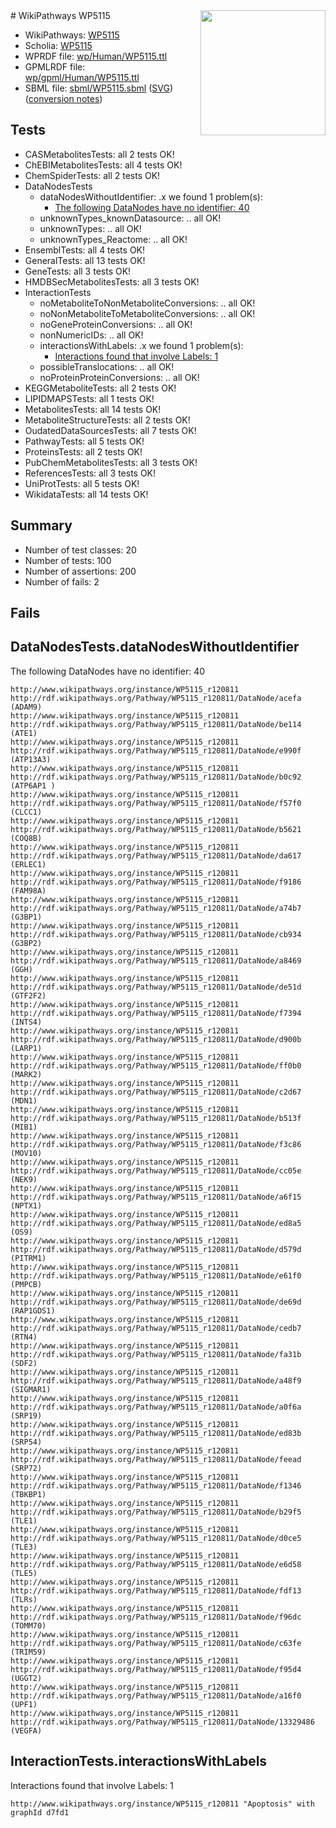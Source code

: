 <img style="float: right; width: 200px" src="../logo.png" />
# WikiPathways WP5115

* WikiPathways: [WP5115](https://identifiers.org/wikipathways:WP5115)
* Scholia: [WP5115](https://scholia.toolforge.org/wikipathways/WP5115)
* WPRDF file: [wp/Human/WP5115.ttl](../wp/Human/WP5115.ttl)
* GPMLRDF file: [wp/gpml/Human/WP5115.ttl](../wp/gpml/Human/WP5115.ttl)
* SBML file: [sbml/WP5115.sbml](../sbml/WP5115.sbml) ([SVG](../sbml/WP5115.svg)) ([conversion notes](../sbml/WP5115.txt))

## Tests
* CASMetabolitesTests: all 2 tests OK!
* ChEBIMetabolitesTests: all 4 tests OK!
* ChemSpiderTests: all 2 tests OK!
* DataNodesTests
    * dataNodesWithoutIdentifier: .x we found 1 problem(s):
        * [The following DataNodes have no identifier: 40](#8792c4ed)
    * unknownTypes_knownDatasource: .. all OK!
    * unknownTypes: .. all OK!
    * unknownTypes_Reactome: .. all OK!
* EnsemblTests: all 4 tests OK!
* GeneralTests: all 13 tests OK!
* GeneTests: all 3 tests OK!
* HMDBSecMetabolitesTests: all 3 tests OK!
* InteractionTests
    * noMetaboliteToNonMetaboliteConversions: .. all OK!
    * noNonMetaboliteToMetaboliteConversions: .. all OK!
    * noGeneProteinConversions: .. all OK!
    * nonNumericIDs: .. all OK!
    * interactionsWithLabels: .x we found 1 problem(s):
        * [Interactions found that involve Labels: 1](#630d2678)
    * possibleTranslocations: .. all OK!
    * noProteinProteinConversions: .. all OK!
* KEGGMetaboliteTests: all 2 tests OK!
* LIPIDMAPSTests: all 1 tests OK!
* MetabolitesTests: all 14 tests OK!
* MetaboliteStructureTests: all 2 tests OK!
* OudatedDataSourcesTests: all 7 tests OK!
* PathwayTests: all 5 tests OK!
* ProteinsTests: all 2 tests OK!
* PubChemMetabolitesTests: all 3 tests OK!
* ReferencesTests: all 3 tests OK!
* UniProtTests: all 5 tests OK!
* WikidataTests: all 14 tests OK!


## Summary

* Number of test classes: 20
* Number of tests: 100
* Number of assertions: 200
* Number of fails: 2

## Fails

<a name="8792c4ed" />

## DataNodesTests.dataNodesWithoutIdentifier

The following DataNodes have no identifier: 40
```
http://www.wikipathways.org/instance/WP5115_r120811 http://rdf.wikipathways.org/Pathway/WP5115_r120811/DataNode/acefa (ADAM9)
http://www.wikipathways.org/instance/WP5115_r120811 http://rdf.wikipathways.org/Pathway/WP5115_r120811/DataNode/be114 (ATE1)
http://www.wikipathways.org/instance/WP5115_r120811 http://rdf.wikipathways.org/Pathway/WP5115_r120811/DataNode/e990f (ATP13A3)
http://www.wikipathways.org/instance/WP5115_r120811 http://rdf.wikipathways.org/Pathway/WP5115_r120811/DataNode/b0c92 (ATP6AP1 )
http://www.wikipathways.org/instance/WP5115_r120811 http://rdf.wikipathways.org/Pathway/WP5115_r120811/DataNode/f57f0 (CLCC1)
http://www.wikipathways.org/instance/WP5115_r120811 http://rdf.wikipathways.org/Pathway/WP5115_r120811/DataNode/b5621 (COQ8B)
http://www.wikipathways.org/instance/WP5115_r120811 http://rdf.wikipathways.org/Pathway/WP5115_r120811/DataNode/da617 (ERLEC1)
http://www.wikipathways.org/instance/WP5115_r120811 http://rdf.wikipathways.org/Pathway/WP5115_r120811/DataNode/f9186 (FAM98A)
http://www.wikipathways.org/instance/WP5115_r120811 http://rdf.wikipathways.org/Pathway/WP5115_r120811/DataNode/a74b7 (G3BP1)
http://www.wikipathways.org/instance/WP5115_r120811 http://rdf.wikipathways.org/Pathway/WP5115_r120811/DataNode/cb934 (G3BP2)
http://www.wikipathways.org/instance/WP5115_r120811 http://rdf.wikipathways.org/Pathway/WP5115_r120811/DataNode/a8469 (GGH)
http://www.wikipathways.org/instance/WP5115_r120811 http://rdf.wikipathways.org/Pathway/WP5115_r120811/DataNode/de51d (GTF2F2)
http://www.wikipathways.org/instance/WP5115_r120811 http://rdf.wikipathways.org/Pathway/WP5115_r120811/DataNode/f7394 (INTS4)
http://www.wikipathways.org/instance/WP5115_r120811 http://rdf.wikipathways.org/Pathway/WP5115_r120811/DataNode/d900b (LARP1)
http://www.wikipathways.org/instance/WP5115_r120811 http://rdf.wikipathways.org/Pathway/WP5115_r120811/DataNode/ff0b0 (MARK2)
http://www.wikipathways.org/instance/WP5115_r120811 http://rdf.wikipathways.org/Pathway/WP5115_r120811/DataNode/c2d67 (MDN1)
http://www.wikipathways.org/instance/WP5115_r120811 http://rdf.wikipathways.org/Pathway/WP5115_r120811/DataNode/b513f (MIB1)
http://www.wikipathways.org/instance/WP5115_r120811 http://rdf.wikipathways.org/Pathway/WP5115_r120811/DataNode/f3c86 (MOV10)
http://www.wikipathways.org/instance/WP5115_r120811 http://rdf.wikipathways.org/Pathway/WP5115_r120811/DataNode/cc05e (NEK9)
http://www.wikipathways.org/instance/WP5115_r120811 http://rdf.wikipathways.org/Pathway/WP5115_r120811/DataNode/a6f15 (NPTX1)
http://www.wikipathways.org/instance/WP5115_r120811 http://rdf.wikipathways.org/Pathway/WP5115_r120811/DataNode/ed8a5 (OS9)
http://www.wikipathways.org/instance/WP5115_r120811 http://rdf.wikipathways.org/Pathway/WP5115_r120811/DataNode/d579d (PITRM1)
http://www.wikipathways.org/instance/WP5115_r120811 http://rdf.wikipathways.org/Pathway/WP5115_r120811/DataNode/e61f0 (PMPCB)
http://www.wikipathways.org/instance/WP5115_r120811 http://rdf.wikipathways.org/Pathway/WP5115_r120811/DataNode/de69d (RAP1GDS1)
http://www.wikipathways.org/instance/WP5115_r120811 http://rdf.wikipathways.org/Pathway/WP5115_r120811/DataNode/cedb7 (RTN4)
http://www.wikipathways.org/instance/WP5115_r120811 http://rdf.wikipathways.org/Pathway/WP5115_r120811/DataNode/fa31b (SDF2)
http://www.wikipathways.org/instance/WP5115_r120811 http://rdf.wikipathways.org/Pathway/WP5115_r120811/DataNode/a48f9 (SIGMAR1)
http://www.wikipathways.org/instance/WP5115_r120811 http://rdf.wikipathways.org/Pathway/WP5115_r120811/DataNode/a0f6a (SRP19)
http://www.wikipathways.org/instance/WP5115_r120811 http://rdf.wikipathways.org/Pathway/WP5115_r120811/DataNode/ed83b (SRP54)
http://www.wikipathways.org/instance/WP5115_r120811 http://rdf.wikipathways.org/Pathway/WP5115_r120811/DataNode/feead (SRP72)
http://www.wikipathways.org/instance/WP5115_r120811 http://rdf.wikipathways.org/Pathway/WP5115_r120811/DataNode/f1346 (TBKBP1)
http://www.wikipathways.org/instance/WP5115_r120811 http://rdf.wikipathways.org/Pathway/WP5115_r120811/DataNode/b29f5 (TLE1)
http://www.wikipathways.org/instance/WP5115_r120811 http://rdf.wikipathways.org/Pathway/WP5115_r120811/DataNode/d0ce5 (TLE3)
http://www.wikipathways.org/instance/WP5115_r120811 http://rdf.wikipathways.org/Pathway/WP5115_r120811/DataNode/e6d58 (TLE5)
http://www.wikipathways.org/instance/WP5115_r120811 http://rdf.wikipathways.org/Pathway/WP5115_r120811/DataNode/fdf13 (TLRs)
http://www.wikipathways.org/instance/WP5115_r120811 http://rdf.wikipathways.org/Pathway/WP5115_r120811/DataNode/f96dc (TOMM70)
http://www.wikipathways.org/instance/WP5115_r120811 http://rdf.wikipathways.org/Pathway/WP5115_r120811/DataNode/c63fe (TRIM59)
http://www.wikipathways.org/instance/WP5115_r120811 http://rdf.wikipathways.org/Pathway/WP5115_r120811/DataNode/f95d4 (UGGT2)
http://www.wikipathways.org/instance/WP5115_r120811 http://rdf.wikipathways.org/Pathway/WP5115_r120811/DataNode/a16f0 (UPF1)
http://www.wikipathways.org/instance/WP5115_r120811 http://rdf.wikipathways.org/Pathway/WP5115_r120811/DataNode/13329486 (VEGFA)
```

<a name="630d2678" />

## InteractionTests.interactionsWithLabels

Interactions found that involve Labels: 1
```
http://www.wikipathways.org/instance/WP5115_r120811 "Apoptosis" with graphId d7fd1
```

